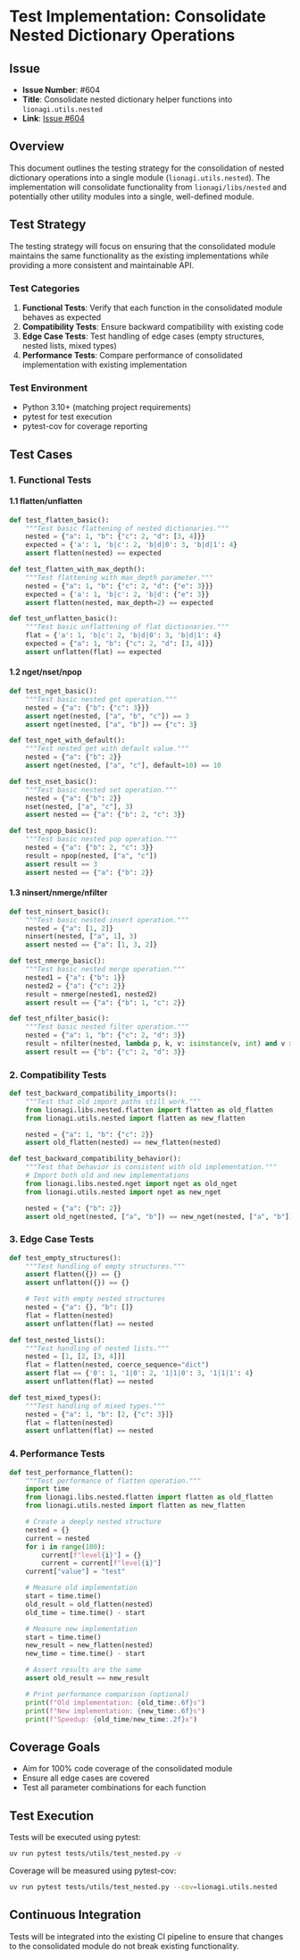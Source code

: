 # Test Implementation: Consolidate Nested Dictionary Operations

## Issue

- **Issue Number**: #604
- **Title**: Consolidate nested dictionary helper functions into
  `lionagi.utils.nested`
- **Link**: [Issue #604](https://github.com/khive-ai/lionagi/issues/604)

## Overview

This document outlines the testing strategy for the consolidation of nested
dictionary operations into a single module (`lionagi.utils.nested`). The
implementation will consolidate functionality from `lionagi/libs/nested` and
potentially other utility modules into a single, well-defined module.

## Test Strategy

The testing strategy will focus on ensuring that the consolidated module
maintains the same functionality as the existing implementations while providing
a more consistent and maintainable API.

### Test Categories

1. **Functional Tests**: Verify that each function in the consolidated module
   behaves as expected
2. **Compatibility Tests**: Ensure backward compatibility with existing code
3. **Edge Case Tests**: Test handling of edge cases (empty structures, nested
   lists, mixed types)
4. **Performance Tests**: Compare performance of consolidated implementation
   with existing implementation

### Test Environment

- Python 3.10+ (matching project requirements)
- pytest for test execution
- pytest-cov for coverage reporting

## Test Cases

### 1. Functional Tests

#### 1.1 flatten/unflatten

```python
def test_flatten_basic():
    """Test basic flattening of nested dictionaries."""
    nested = {"a": 1, "b": {"c": 2, "d": [3, 4]}}
    expected = {'a': 1, 'b|c': 2, 'b|d|0': 3, 'b|d|1': 4}
    assert flatten(nested) == expected

def test_flatten_with_max_depth():
    """Test flattening with max_depth parameter."""
    nested = {"a": 1, "b": {"c": 2, "d": {"e": 3}}}
    expected = {'a': 1, 'b|c': 2, 'b|d': {"e": 3}}
    assert flatten(nested, max_depth=2) == expected

def test_unflatten_basic():
    """Test basic unflattening of flat dictionaries."""
    flat = {'a': 1, 'b|c': 2, 'b|d|0': 3, 'b|d|1': 4}
    expected = {"a": 1, "b": {"c": 2, "d": [3, 4]}}
    assert unflatten(flat) == expected
```

#### 1.2 nget/nset/npop

```python
def test_nget_basic():
    """Test basic nested get operation."""
    nested = {"a": {"b": {"c": 3}}}
    assert nget(nested, ["a", "b", "c"]) == 3
    assert nget(nested, ["a", "b"]) == {"c": 3}

def test_nget_with_default():
    """Test nested get with default value."""
    nested = {"a": {"b": 2}}
    assert nget(nested, ["a", "c"], default=10) == 10

def test_nset_basic():
    """Test basic nested set operation."""
    nested = {"a": {"b": 2}}
    nset(nested, ["a", "c"], 3)
    assert nested == {"a": {"b": 2, "c": 3}}

def test_npop_basic():
    """Test basic nested pop operation."""
    nested = {"a": {"b": 2, "c": 3}}
    result = npop(nested, ["a", "c"])
    assert result == 3
    assert nested == {"a": {"b": 2}}
```

#### 1.3 ninsert/nmerge/nfilter

```python
def test_ninsert_basic():
    """Test basic nested insert operation."""
    nested = {"a": [1, 2]}
    ninsert(nested, ["a", 1], 3)
    assert nested == {"a": [1, 3, 2]}

def test_nmerge_basic():
    """Test basic nested merge operation."""
    nested1 = {"a": {"b": 1}}
    nested2 = {"a": {"c": 2}}
    result = nmerge(nested1, nested2)
    assert result == {"a": {"b": 1, "c": 2}}

def test_nfilter_basic():
    """Test basic nested filter operation."""
    nested = {"a": 1, "b": {"c": 2, "d": 3}}
    result = nfilter(nested, lambda p, k, v: isinstance(v, int) and v > 1)
    assert result == {"b": {"c": 2, "d": 3}}
```

### 2. Compatibility Tests

```python
def test_backward_compatibility_imports():
    """Test that old import paths still work."""
    from lionagi.libs.nested.flatten import flatten as old_flatten
    from lionagi.utils.nested import flatten as new_flatten

    nested = {"a": 1, "b": {"c": 2}}
    assert old_flatten(nested) == new_flatten(nested)

def test_backward_compatibility_behavior():
    """Test that behavior is consistent with old implementation."""
    # Import both old and new implementations
    from lionagi.libs.nested.nget import nget as old_nget
    from lionagi.utils.nested import nget as new_nget

    nested = {"a": {"b": 2}}
    assert old_nget(nested, ["a", "b"]) == new_nget(nested, ["a", "b"])
```

### 3. Edge Case Tests

```python
def test_empty_structures():
    """Test handling of empty structures."""
    assert flatten({}) == {}
    assert unflatten({}) == {}

    # Test with empty nested structures
    nested = {"a": {}, "b": []}
    flat = flatten(nested)
    assert unflatten(flat) == nested

def test_nested_lists():
    """Test handling of nested lists."""
    nested = [1, [2, [3, 4]]]
    flat = flatten(nested, coerce_sequence="dict")
    assert flat == {'0': 1, '1|0': 2, '1|1|0': 3, '1|1|1': 4}
    assert unflatten(flat) == nested

def test_mixed_types():
    """Test handling of mixed types."""
    nested = {"a": 1, "b": [2, {"c": 3}]}
    flat = flatten(nested)
    assert unflatten(flat) == nested
```

### 4. Performance Tests

```python
def test_performance_flatten():
    """Test performance of flatten operation."""
    import time
    from lionagi.libs.nested.flatten import flatten as old_flatten
    from lionagi.utils.nested import flatten as new_flatten

    # Create a deeply nested structure
    nested = {}
    current = nested
    for i in range(100):
        current[f"level{i}"] = {}
        current = current[f"level{i}"]
    current["value"] = "test"

    # Measure old implementation
    start = time.time()
    old_result = old_flatten(nested)
    old_time = time.time() - start

    # Measure new implementation
    start = time.time()
    new_result = new_flatten(nested)
    new_time = time.time() - start

    # Assert results are the same
    assert old_result == new_result

    # Print performance comparison (optional)
    print(f"Old implementation: {old_time:.6f}s")
    print(f"New implementation: {new_time:.6f}s")
    print(f"Speedup: {old_time/new_time:.2f}x")
```

## Coverage Goals

- Aim for 100% code coverage of the consolidated module
- Ensure all edge cases are covered
- Test all parameter combinations for each function

## Test Execution

Tests will be executed using pytest:

```bash
uv run pytest tests/utils/test_nested.py -v
```

Coverage will be measured using pytest-cov:

```bash
uv run pytest tests/utils/test_nested.py --cov=lionagi.utils.nested
```

## Continuous Integration

Tests will be integrated into the existing CI pipeline to ensure that changes to
the consolidated module do not break existing functionality.
